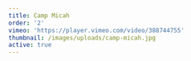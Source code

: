 ```yaml
---
title: Camp Micah
order: '2'
vimeo: 'https://player.vimeo.com/video/388744755'
thumbnail: /images/uploads/camp-micah.jpg
active: true
---
```

